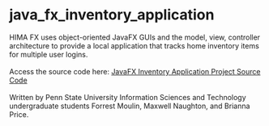 # java_fx_inventory_application
HIMA FX uses object-oriented JavaFX GUIs and the model, view, controller architecture to provide a local application that tracks home inventory items for multiple user logins. 
<br><br>
Access the source code here: <a href="https://github.com/ffm5113/java_fx_inventory_application/tree/main/src">JavaFX Inventory Application Project Source Code</a>
<br><br>
Written by Penn State University Information Sciences and Technology undergraduate students Forrest Moulin, Maxwell Naughton, and Brianna Price.
